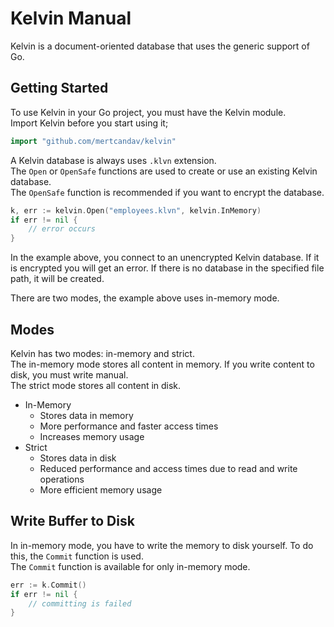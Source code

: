 # Kelvin Manual

Kelvin is a document-oriented database that uses the generic support of Go.


## Getting Started

To use Kelvin in your Go project, you must have the Kelvin module. \
Import Kelvin before you start using it;

```go
import "github.com/mertcandav/kelvin"
```

A Kelvin database is always uses ``.klvn`` extension. \
The ``Open`` or ``OpenSafe`` functions are used to create or use an existing Kelvin database. \
The ``OpenSafe`` function is recommended if you want to encrypt the database.

```go
k, err := kelvin.Open("employees.klvn", kelvin.InMemory)
if err != nil {
    // error occurs
}
```

In the example above, you connect to an unencrypted Kelvin database.
If it is encrypted you will get an error.
If there is no database in the specified file path, it will be created.

There are two modes, the example above uses in-memory mode.

## Modes

Kelvin has two modes: in-memory and strict. \
The in-memory mode stores all content in memory. If you write content to disk, you must write manual. \
The strict mode stores all content in disk.

- In-Memory
  - Stores data in memory
  - More performance and faster access times
  - Increases memory usage
- Strict
  - Stores data in disk
  - Reduced performance and access times due to read and write operations
  - More efficient memory usage

## Write Buffer to Disk
In in-memory mode, you have to write the memory to disk yourself. To do this, the ``Commit`` function is used. \
The ``Commit`` function is available for only in-memory mode.

```go
err := k.Commit()
if err != nil {
    // committing is failed
}
```

